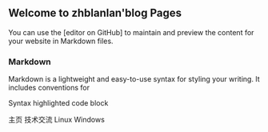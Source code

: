 ## Welcome to zhblanlan'blog Pages

You can use the [editor on GitHub] to maintain and preview the content for your website in Markdown files.



### Markdown

Markdown is a lightweight and easy-to-use syntax for styling your writing. It includes conventions for

Syntax highlighted code block

主页
技术交流
Linux
Windows








